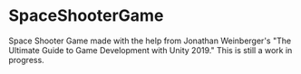 # SpaceShooterGame
Space Shooter Game made with the help from Jonathan Weinberger's "The Ultimate Guide to Game Development with Unity 2019."
This is still a work in progress.
